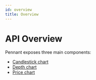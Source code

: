 ```yaml
---
id: overview
title: Overview
---
```


# API Overview

Pennant exposes three main components:

- [Candlestick chart](chart.md)
- [Depth chart](depth-chart.md)
- [Price chart](price-chart.md)
